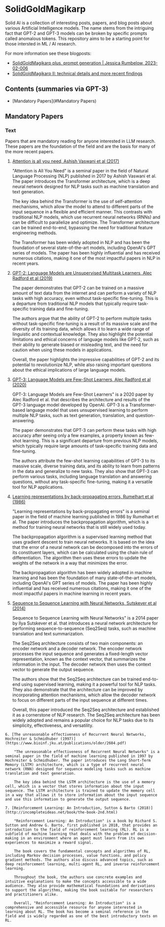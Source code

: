 # SolidGoldMagikarp

Solid AI is a collection of interesting posts, papers, and blog posts about various Artificial Intelligence models. The name stems from the intriguing fact that GPT-2 and GPT-3 models can be broken by specific prompts called anomalous tokens. This repository aims to be a starting point for those intersted in ML / AI research.

For more information see these blogposts:

- [SolidGoldMagikarp plus, prompt generation | Jessica Rumbelow, 2023-02-006](https://www.lesswrong.com/posts/aPeJE8bSo6rAFoLqg/solidgoldmagikarp-plus-prompt-generation)
- [SolidGoldMagikarp II: technical details and more recent findings](https://www.lesswrong.com/posts/Ya9LzwEbfaAMY8ABo/solidgoldmagikarp-ii-technical-details-and-more-recent)

## Contents (summaries via GPT-3)

- [Mandatory Papers](#Mandatory Papers)

## Mandatory Papers

  ### Text 

  Papers that are mandatory reading for anyone interested in LLM research. These papers are the foundation of the field and are the basis for many of the more recent papers.

  1.  [Attention is all you need, Ashish Vaswani et al (2017)](https://arxiv.org/abs/1706.03762)

      "Attention is All You Need" is a seminal paper in the field of Natural Language Processing (NLP) published in 2017 by Ashish Vaswani et al. The paper introduces the Transformer architecture, which is a deep neural network designed for NLP tasks such as machine translation and text generation.

      The key idea behind the Transformer is the use of self-attention mechanisms, which allow the model to attend to different parts of the input sequence in a flexible and efficient manner. This contrasts with traditional NLP models, which use recurrent neural networks (RNNs) and can be difficult to parallelize and optimize. The Transformer architecture can be trained end-to-end, bypassing the need for traditional feature engineering methods.

      The Transformer has been widely adopted in NLP and has been the foundation of several state-of-the-art models, including OpenAI's GPT series of models. The paper has been highly influential and has received numerous citations, making it one of the most impactful papers in NLP in recent years.

  2.  [GPT-2: Language Models are Unsupervised Multitask Learners, Alec Radford et al (2019)](https://d4mucfpksywv.cloudfront.net/better-language-models/language-models.pdf)

      The paper demonstrates that GPT-2 can be trained on a massive amount of text data from the internet and can perform a variety of NLP tasks with high accuracy, even without task-specific fine-tuning. This is a departure from traditional NLP models that typically require task-specific training data and fine-tuning.

      The authors argue that the ability of GPT-2 to perform multiple tasks without task-specific fine-tuning is a result of its massive scale and the diversity of its training data, which allows it to learn a wide range of linguistic and contextual knowledge. They also highlight the potential limitations and ethical concerns of language models like GPT-2, such as their ability to generate biased or misleading text, and the need for caution when using these models in applications.

      Overall, the paper highlights the impressive capabilities of GPT-2 and its potential to revolutionize NLP, while also raising important questions about the ethical implications of large language models.

  3.  [GPT-3: Language Models are Few-Shot Learners, Alec Radford et al (2020)](https://arxiv.org/abs/2005.14165)

      GPT-3: Language Models are Few-Shot Learners" is a 2020 paper by Alec Radford et al. that describes the architecture and results of the GPT-3 language model developed by OpenAI. GPT-3 is a Transformer-based language model that uses unsupervised learning to perform multiple NLP tasks, such as text generation, translation, and question-answering.

      The paper demonstrates that GPT-3 can perform these tasks with high accuracy after seeing only a few examples, a property known as few-shot learning. This is a significant departure from previous NLP models, which typically require large amounts of task-specific training data and fine-tuning.

      The authors attribute the few-shot learning capabilities of GPT-3 to its massive scale, diverse training data, and its ability to learn from patterns in the data and generalize to new tasks. They also show that GPT-3 can perform various tasks, including language translation and answering questions, without any task-specific fine-tuning, making it a versatile tool for NLP applications.

  4. [Learning representations by back-propagating errors, Rumelhart et al (1986)](https://www.nature.com/articles/323533a0)

      "Learning representations by back-propagating errors" is a seminal paper in the field of machine learning published in 1986 by Rumelhart et al. The paper introduces the backpropagation algorithm, which is a method for training neural networks that is still widely used today.

      The backpropagation algorithm is a supervised learning method that uses gradient descent to train neural networks. It is based on the idea that the error of a neural network can be decomposed into the errors of its constituent layers, which can be calculated using the chain rule of differentiation. The algorithm then uses these errors to update the weights of the network in a way that minimizes the error.

      The backpropagation algorithm has been widely adopted in machine learning and has been the foundation of many state-of-the-art models, including OpenAI's GPT series of models. The paper has been highly influential and has received numerous citations, making it one of the most impactful papers in machine learning in recent years.

   5. [Sequence to Sequence Learning with Neural Networks, Sutskever et al (2014)](https://arxiv.org/abs/1409.3215)

      Sequence to Sequence Learning with Neural Networks" is a 2014 paper by Ilya Sutskever et al. that introduces a neural network architecture for performing sequence-to-sequence (Seq2Seq) tasks, such as machine translation and text summarization.

      The Seq2Seq architecture consists of two main components: an encoder network and a decoder network. The encoder network processes the input sequence and generates a fixed-length vector representation, known as the context vector, that summarizes the information in the input. The decoder network then uses the context vector to generate the output sequence.

      The authors show that the Seq2Seq architecture can be trained end-to-end using supervised learning, making it a powerful tool for NLP tasks. They also demonstrate that the architecture can be improved by incorporating attention mechanisms, which allow the decoder network to focus on different parts of the input sequence at different times.

      Overall, this paper introduced the Seq2Seq architecture and established it as a cornerstone of NLP research. The Seq2Seq architecture has been widely adopted and remains a popular choice for NLP tasks due to its simplicity, effectiveness, and versatility.


    6. [The unreasonable effectiveness of Recurrent Neural Networks, Hochreiter & Schmidhuber (1997)](https://www.bioinf.jku.at/publications/older/2604.pdf)

        "The unreasonable effectiveness of Recurrent Neural Networks" is a seminal paper in the field of machine learning published in 1997 by Hochreiter & Schmidhuber. The paper introduces the Long Short-Term Memory (LSTM) architecture, which is a type of recurrent neural network (RNN) designed for sequence modeling tasks such as machine translation and text generation.

        The key idea behind the LSTM architecture is the use of a memory cell, which is a vector that stores information about the input sequence. The LSTM architecture is trained to update the memory cell in a way that allows it to store information about the input sequence and use this information to generate the output sequence.

    7. [Reinforcement Learning: An Introduction, Sutton & Barto (2018)](http://incompleteideas.net/book/the-book-2nd.html)

        "Reinforcement Learning: An Introduction" is a book by Richard S. Sutton and Andrew G. Barto, first published in 2018, that provides an introduction to the field of reinforcement learning (RL). RL is a subfield of machine learning that deals with the problem of decision-making in an environment where an agent must learn from its own experiences to maximize a reward signal.

        The book covers the fundamental concepts and algorithms of RL, including Markov decision processes, value functions, and policy gradient methods. The authors also discuss advanced topics, such as deep reinforcement learning, multi-agent RL, and inverse reinforcement learning.

        Throughout the book, the authors use concrete examples and intuitive explanations to make the concepts accessible to a wide audience. They also provide mathematical foundations and derivations to support the algorithms, making the book suitable for researchers and practitioners alike.

        Overall, "Reinforcement Learning: An Introduction" is a comprehensive and accessible resource for anyone interested in learning about RL. The book has become a seminal reference in the field and is widely regarded as one of the best introductory texts on RL.





